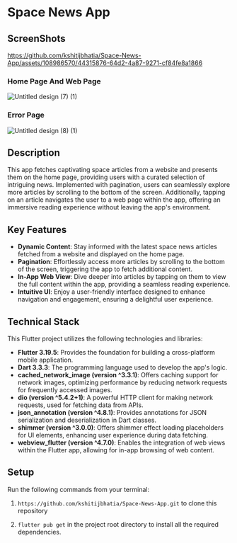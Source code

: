 # Space News App

## ScreenShots

https://github.com/kshitijbhatia/Space-News-App/assets/108986570/44315876-64d2-4a87-9271-cf84fe8a1866

### Home Page And Web Page
![Untitled design (7) (1)](https://github.com/kshitijbhatia/Space-News-App/assets/108986570/11230402-ab59-4d18-9c5c-3bff9a521e16)
### Error Page
![Untitled design (8) (1)](https://github.com/kshitijbhatia/Space-News-App/assets/108986570/e7214df9-055d-4719-87c5-342bef52bcbf)

## Description
This app fetches captivating space articles from a website and presents them on the home page, providing users with a curated selection of intriguing news. Implemented with pagination, users can seamlessly explore more articles by scrolling to the bottom of the screen. Additionally, tapping on an article navigates the user to a web page within the app, offering an immersive reading experience without leaving the app's environment.

## Key Features

- **Dynamic Content**: Stay informed with the latest space news articles fetched from a website and displayed on the home page.
- **Pagination**: Effortlessly access more articles by scrolling to the bottom of the screen, triggering the app to fetch additional content.
- **In-App Web View**: Dive deeper into articles by tapping on them to view the full content within the app, providing a seamless reading experience.
- **Intuitive UI**: Enjoy a user-friendly interface designed to enhance navigation and engagement, ensuring a delightful user experience.

## Technical Stack

This Flutter project utilizes the following technologies and libraries:

- **Flutter 3.19.5**: Provides the foundation for building a cross-platform mobile application.
- **Dart 3.3.3**: The programming language used to develop the app's logic.
- **cached_network_image (version ^3.3.1)**: Offers caching support for network images, optimizing performance by reducing network requests for frequently accessed images.
- **dio (version ^5.4.2+1)**: A powerful HTTP client for making network requests, used for fetching data from APIs.
- **json_annotation (version ^4.8.1)**: Provides annotations for JSON serialization and deserialization in Dart classes.
- **shimmer (version ^3.0.0)**: Offers shimmer effect loading placeholders for UI elements, enhancing user experience during data fetching.
- **webview_flutter (version ^4.7.0)**: Enables the integration of web views within the Flutter app, allowing for in-app browsing of web content.


## Setup

Run the following commands from your terminal:

1) `https://github.com/kshitijbhatia/Space-News-App.git` to clone this repository 

2) `flutter pub get` in the project root directory to install all the required dependencies.



